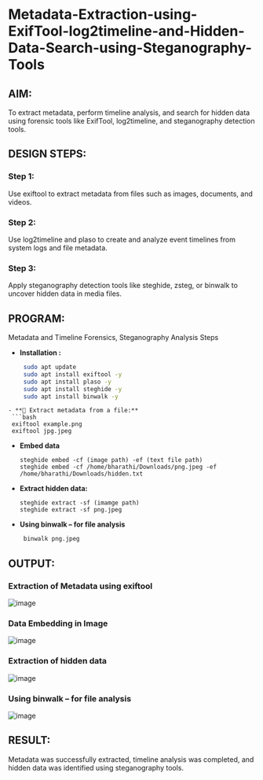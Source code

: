 # Metadata-Extraction-using-ExifTool-log2timeline-and-Hidden-Data-Search-using-Steganography-Tools
## AIM:
To extract metadata, perform timeline analysis, and search for hidden data using forensic tools like ExifTool, log2timeline, and steganography detection tools.

## DESIGN STEPS:
### Step 1:
Use exiftool to extract metadata from files such as images, documents, and videos.

### Step 2:
Use log2timeline and plaso to create and analyze event timelines from system logs and file metadata.

### Step 3:
Apply steganography detection tools like steghide, zsteg, or binwalk to uncover hidden data in media files.

## PROGRAM:
Metadata and Timeline Forensics, Steganography Analysis Steps
- **Installation :**
  ```bash
   sudo apt update
   sudo apt install exiftool -y
   sudo apt install plaso -y
   sudo apt install steghide -y
   sudo apt install binwalk -y
 ```
- **📂 Extract metadata from a file:**
  ```bash
  exiftool example.png
  exiftool jpg.jpeg
  ```
- **Embed data**
  ```
  steghide embed -cf (image path) -ef (text file path)
  steghide embed -cf /home/bharathi/Downloads/png.jpeg -ef /home/bharathi/Downloads/hidden.txt
  ```
- **Extract hidden data:**
  ```
  steghide extract -sf (imamge path)
  steghide extract -sf png.jpeg
  ```
- **Using binwalk – for file analysis**  
  ```bash
   binwalk png.jpeg
  ```

  
## OUTPUT:

### Extraction of Metadata using exiftool
![image](https://github.com/user-attachments/assets/2c8f9618-2705-4df6-b33c-93485727bbb8)

### Data Embedding in Image
![image](https://github.com/user-attachments/assets/f7f7a96c-a17a-4d59-be5c-59f2a6b635f7)

### Extraction of hidden data
![image](https://github.com/user-attachments/assets/a165de2f-8dd7-4b68-9a73-5ee22e17c146)

### Using binwalk – for file analysis
![image](https://github.com/user-attachments/assets/a723de55-b99c-44d3-b3fa-4a843a2302cd)


## RESULT:
Metadata was successfully extracted, timeline analysis was completed, and hidden data was identified using steganography tools.

